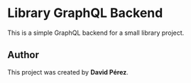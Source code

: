 # Library GraphQL Backend

This is a simple GraphQL backend for a small library project.

## Author

This project was created by **David Pérez**.